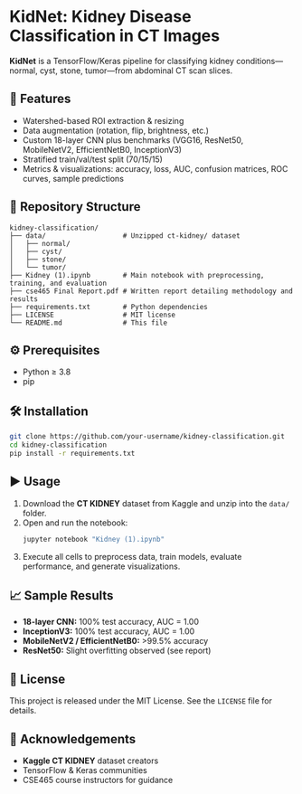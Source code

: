# KidNet: Kidney Disease Classification in CT Images

**KidNet** is a TensorFlow/Keras pipeline for classifying kidney conditions—normal, cyst, stone, tumor—from abdominal CT scan slices.

## 🚀 Features

- Watershed-based ROI extraction & resizing
- Data augmentation (rotation, flip, brightness, etc.)
- Custom 18-layer CNN plus benchmarks (VGG16, ResNet50, MobileNetV2, EfficientNetB0, InceptionV3)
- Stratified train/val/test split (70/15/15)
- Metrics & visualizations: accuracy, loss, AUC, confusion matrices, ROC curves, sample predictions

## 📂 Repository Structure

```
kidney-classification/
├── data/                   # Unzipped ct-kidney/ dataset
│   ├── normal/
│   ├── cyst/
│   ├── stone/
│   └── tumor/
├── Kidney (1).ipynb        # Main notebook with preprocessing, training, and evaluation
├── cse465 Final Report.pdf # Written report detailing methodology and results
├── requirements.txt        # Python dependencies
├── LICENSE                 # MIT license
└── README.md               # This file
```

## ⚙️ Prerequisites

- Python ≥ 3.8
- pip

## 🛠 Installation

```bash
git clone https://github.com/your-username/kidney-classification.git
cd kidney-classification
pip install -r requirements.txt
```

## ▶️ Usage

1. Download the **CT KIDNEY** dataset from Kaggle and unzip into the `data/` folder.
2. Open and run the notebook:
   ```bash
   jupyter notebook "Kidney (1).ipynb"
   ```
3. Execute all cells to preprocess data, train models, evaluate performance, and generate visualizations.

## 📈 Sample Results

- **18-layer CNN:** 100% test accuracy, AUC = 1.00
- **InceptionV3:** 100% test accuracy, AUC = 1.00
- **MobileNetV2 / EfficientNetB0:** >99.5% accuracy
- **ResNet50:** Slight overfitting observed (see report)

## 📄 License

This project is released under the MIT License. See the `LICENSE` file for details.

## 🙏 Acknowledgements

- **Kaggle CT KIDNEY** dataset creators
- TensorFlow & Keras communities
- CSE465 course instructors for guidance

